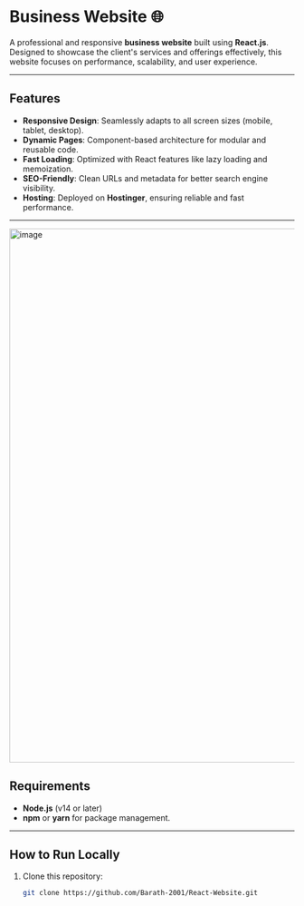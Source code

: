 # Business Website 🌐

A professional and responsive **business website** built using **React.js**. Designed to showcase the client's services and offerings effectively, this website focuses on performance, scalability, and user experience.

---

## Features
- **Responsive Design**: Seamlessly adapts to all screen sizes (mobile, tablet, desktop).
- **Dynamic Pages**: Component-based architecture for modular and reusable code.
- **Fast Loading**: Optimized with React features like lazy loading and memoization.
- **SEO-Friendly**: Clean URLs and metadata for better search engine visibility.
- **Hosting**: Deployed on **Hostinger**, ensuring reliable and fast performance.

---
<img width="942" alt="image" src="https://github.com/user-attachments/assets/48d54f5d-009c-42c1-a094-82d1bdabcc3a">


## Requirements
- **Node.js** (v14 or later)
- **npm** or **yarn** for package management.

---

## How to Run Locally
1. Clone this repository:
   ```bash
   git clone https://github.com/Barath-2001/React-Website.git
```
